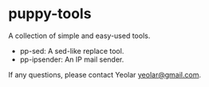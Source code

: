 puppy-tools
===========

A collection of simple and easy-used tools.

- pp-sed: A sed-like replace tool.
- pp-ipsender: An IP mail sender.

If any questions, please contact Yeolar <yeolar@gmail.com>.
